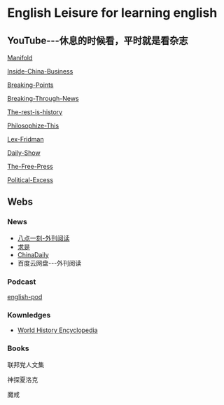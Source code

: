 # English Leisure for learning english

## YouTube---休息的时候看，平时就是看杂志
[Manifold](https://www.youtube.com/@ManifoldPodcast)

[Inside-China-Business](https://www.youtube.com/@Inside_China_Business)

[Breaking-Points](https://www.youtube.com/@breakingpoints)

[Breaking-Through-News](https://www.youtube.com/@BreakThroughNews)

[The-rest-is-history](https://www.youtube.com/@restishistorypod)

[Philosophize-This](https://www.youtube.com/@philosophizethispodcast)

[Lex-Fridman](https://www.youtube.com/@lexfridman)

[Daily-Show](https://www.youtube.com/@TheDailyShow)

[The-Free-Press](https://www.youtube.com/@thefreepress)

[Political-Excess](https://www.youtube.com/@PoliticalExcess)

## Webs
### News
* [八点一刻-外刊阅读](https://www.badianyike.com/)
* [求是](http://en.qstheory.cn/)
* [ChinaDaily](https://www.chinadaily.com.cn/)
* 百度云网盘---外刊阅读

### Podcast
[english-pod](https://antennapod.org/documentation/getting-started)


### Kownledges
* [World History Encyclopedia](https://www.worldhistory.org/Crusades/)

### Books
联邦党人文集

神探夏洛克

魔戒
